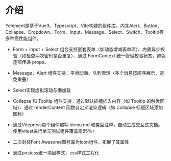 # 介绍
Yelement是基于Vue3、Typescript、Vite构建的组件库，内含Alert、Button、Collapse、Dropdown、Form、Input、Message、Select、Switch、Tooltip等多种高性能组件。

- Form + Input + Select 组合支持嵌套表单（如动态增减表单项）、内置异步校验（如检查两次密码是否重复）、通过 FormContext 统一管理校验状态，避免逐项传递 props。

- Message、Alert 组件支持：平滑动画、队列管理（多个消息按顺序展示，避免重叠）

- Select实现虚拟滚动与懒加载

- Collapse 和 Tooltip 组件支持：通过默认插槽插入内容（如 Tooltip 的触发区域）、通过 renderContent 函数自定义渲染逻辑（如 Collapse 标题区域添加图标）

- 通过Vitepress每个组件编写 demo.md 和类型注释，自动生成交互式文档。使用vitest进行单元测试组件覆盖率85%+

- 二次封装Font Awesome图标库为Icon组件，拓展了其属性

- 通过postcss统一项目样式，css样式工程化
